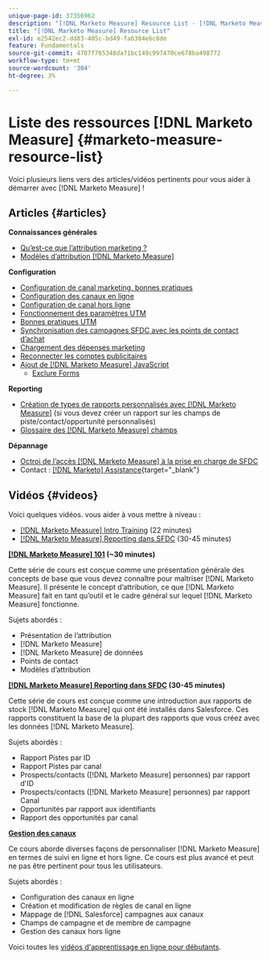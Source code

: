 ```yaml
---
unique-page-id: 37356962
description: "[!DNL Marketo Measure] Resource List - [!DNL Marketo Measure]"
title: "[!DNL Marketo Measure] Resource List"
exl-id: e2542ec2-dd83-405c-bd49-fa6384e6c8de
feature: Fundamentals
source-git-commit: 4787f765348da71bc149c997470ce678ba498772
workflow-type: tm+mt
source-wordcount: '304'
ht-degree: 3%

---
```


# Liste des ressources [!DNL Marketo Measure] {#marketo-measure-resource-list}

Voici plusieurs liens vers des articles/vidéos pertinents pour vous aider à démarrer avec [!DNL Marketo Measure] !

## Articles {#articles}

**Connaissances générales**

* [Qu’est-ce que l’attribution marketing ?](/help/introduction-to-marketo-measure/overview-resources/marketing-attribution.md)
* [Modèles d’attribution [!DNL Marketo Measure]](/help/introduction-to-marketo-measure/overview-resources/marketo-measure-attribution-models.md)

**Configuration**

* [Configuration de canal marketing, bonnes pratiques](/help/channel-tracking-and-setup/online-channels/marketing-channels-and-subchannels.md)
* [Configuration des canaux en ligne](/help/channel-tracking-and-setup/online-channels/online-custom-channel-setup.md)
* [Configuration de canal hors ligne](/help/channel-tracking-and-setup/offline-channels/offline-custom-channel-setup.md)
* [Fonctionnement des paramètres UTM](/help/channel-tracking-and-setup/online-channels/utm-parameters.md)
* [Bonnes pratiques UTM](/help/channel-tracking-and-setup/online-channels/best-practices-for-setting-up-utm-parameters.md)
* [Synchronisation des campagnes SFDC avec les points de contact d’achat](/help/channel-tracking-and-setup/offline-channels/legacy-processes/campaigns-and-campaign-members.md)
* [Chargement des dépenses marketing](/help/marketing-spend/spend-management/marketing-channel-costs.md#uploading-marketing-costs)
* [Reconnecter les comptes publicitaires](/help/api-connections/utilizing-marketo-measures-api-connections/reauthorizing-connected-accounts.md)
* [Ajout de [!DNL Marketo Measure] JavaScript](/help/marketo-measure-tracking/setting-up-tracking/adding-marketo-measure-script.md)
   * [Exclure Forms](/help/marketo-measure-tracking/setting-up-tracking/excluding-marketo-measure-from-specific-forms.md)

**Reporting**

* [ Création de types de rapports personnalisés avec  [!DNL Marketo Measure]](/help/marketo-measure-salesforce-reporting/new-report-types/creating-custom-marketo-measure-report-types.md) (si vous devez créer un rapport sur les champs de piste/contact/opportunité personnalisés)
* [Glossaire des  [!DNL Marketo Measure] champs](/help/introduction-to-marketo-measure/overview-resources/glossary-of-marketo-measure-fields.md)

**Dépannage**

* [Octroi de l’accès  [!DNL Marketo Measure] à la prise en charge de SFDC](/help/miscellaneous/other-related-resources/granting-salesforce-access-to-marketo-measure-support.md)
* Contact : [[!DNL Marketo] Assistance](https://nation.marketo.com/t5/support/ct-p/Support){target="_blank"}

## Vidéos {#videos}

Voici quelques vidéos.    vous aider à vous mettre à niveau :

* [[!DNL Marketo Measure] Intro Training](https://share.vidyard.com/watch/Pb4DuWJwtFgw3jUBDGneb4?) (22 minutes)
* [[!DNL Marketo Measure] Reporting dans SFDC](https://experienceleague.adobe.com/docs/marketo-learn/tutorials/overview.html) (30-45 minutes)

**[[!DNL Marketo Measure] 101](https://experienceleague.adobe.com/docs/marketo-learn/tutorials/overview.html) (~30 minutes)**

Cette série de cours est conçue comme une présentation générale des concepts de base que vous devez connaître pour maîtriser [!DNL Marketo Measure]. Il présente le concept d’attribution, ce que [!DNL Marketo Measure] fait en tant qu’outil et le cadre général sur lequel [!DNL Marketo Measure] fonctionne.

Sujets abordés :

* Présentation de l’attribution
* [!DNL Marketo Measure]
* [!DNL Marketo Measure] de données
* Points de contact
* Modèles d’attribution

**[[!DNL Marketo Measure] Reporting dans SFDC](https://experienceleague.adobe.com/docs/marketo-learn/tutorials/overview.html) (30-45 minutes)**

Cette série de cours est conçue comme une introduction aux rapports de stock [!DNL Marketo Measure] qui ont été installés dans Salesforce. Ces rapports constituent la base de la plupart des rapports que vous créez avec les données [!DNL Marketo Measure].

Sujets abordés :

* Rapport Pistes par ID
* Rapport Pistes par canal
* Prospects/contacts ([!DNL Marketo Measure] personnes) par rapport d&#39;ID
* Prospects/contacts ([!DNL Marketo Measure] personnes) par rapport Canal
* Opportunités par rapport aux identifiants
* Rapport des opportunités par canal

**[Gestion des canaux](https://experienceleague.adobe.com/docs/marketo-learn/tutorials/overview.html)**

Ce cours aborde diverses façons de personnaliser [!DNL Marketo Measure] en termes de suivi en ligne et hors ligne. Ce cours est plus avancé et peut ne pas être pertinent pour tous les utilisateurs.

Sujets abordés :

* Configuration des canaux en ligne
* Création et modification de règles de canal en ligne
* Mappage de [!DNL Salesforce] campagnes aux canaux
* Champs de campagne et de membre de campagne
* Gestion des canaux hors ligne

Voici toutes les [vidéos d&#39;apprentissage en ligne pour débutants](https://experienceleague.adobe.com/docs/marketo-learn/tutorials/overview.html).
